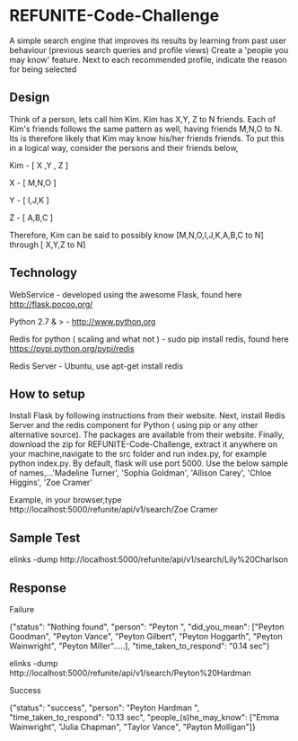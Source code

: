 # REFUNITE-Code-Challenge
A simple search engine that improves its results by learning from past user behaviour (previous search queries and profile views)
Create a 'people you may know' feature. Next to each recommended profile, indicate the reason for being selected

Design
--------
Think of a person, lets call him Kim. Kim has X,Y, Z to N friends. Each of Kim's friends follows the same pattern as well, having friends M,N,O to N. Its is therefore likely that Kim may know his/her friends friends. To put this in a logical way, consider the persons and their friends below,

Kim - [ X ,Y , Z ]

X - [ M,N,O ]

Y - [ I,J,K ]

Z - [ A,B,C ]

Therefore, Kim can be said to possibly know [M,N,O,I,J,K,A,B,C to N] through [ X,Y,Z to N]


Technology
----------
WebService - developed using the awesome Flask, found here http://flask.pocoo.org/

Python 2.7 & > - http://www.python.org 

Redis for python ( scaling and what not ) - sudo pip install redis, found here https://pypi.python.org/pypi/redis

Redis Server - Ubuntu, use apt-get install redis

How to setup
------------
Install Flask by following instructions from their website. Next, install Redis Server and the redis component for Python ( using pip or any other alternative source). The packages are available from their website. Finally, download the zip for REFUNITE-Code-Challenge, extract it anywhere on your machine,navigate to the src folder and run index.py, for example python index.py. By default, flask will use port 5000. Use the below sample of names,...'Madeline Turner', 'Sophia Goldman', 'Allison Carey', 'Chloe Higgins', 'Zoe Cramer'

Example, in your browser,type http://localhost:5000/refunite/api/v1/search/Zoe Cramer

Sample Test
------------
elinks -dump http://localhost:5000/refunite/api/v1/search/Lily%20Charlson

Response
----------
Failure

{"status": "Nothing found", "person": "Peyton ", "did_you_mean": ["Peyton Goodman", "Peyton Vance", "Peyton Gilbert", "Peyton Hoggarth", "Peyton Wainwright", "Peyton Miller".....], "time_taken_to_respond": "0.14 sec"}


elinks -dump http://localhost:5000/refunite/api/v1/search/Peyton%20Hardman

Success

{"status": "success", "person": "Peyton Hardman ", "time_taken_to_respond": "0.13 sec", "people_(s)he_may_know": ["Emma Wainwright", "Julia Chapman", "Taylor Vance", "Payton Molligan"]}

